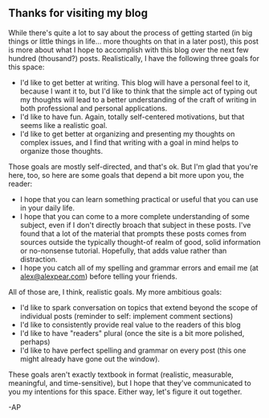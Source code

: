 ## Thanks for visiting my blog

While there's quite a lot to say about the process of getting started (in big things or little things in life... more thoughts on that in a later post),
this post is more about what I hope to accomplish with this blog over the next few hundred (thousand?) posts. Realistically, I have the following three goals for this space:

+ I'd like to get better at writing. This blog will have a personal feel to it, because I want it to, but I'd like to think that the simple act of typing out my thoughts will lead to a better understanding of the craft of writing in both professional and personal applications.
+ I'd like to have fun. Again, totally self-centered motivations, but that seems like a realistic goal.
+ I'd like to get better at organizing and presenting my thoughts on complex issues, and I find that writing with a goal in mind helps to organize those thoughts.

Those goals are mostly self-directed, and that's ok. But I'm glad that you're here, too, so here are some goals that depend a bit more upon you, the reader:

+ I hope that you can learn something practical or useful that you can use in your daily life.
+ I hope that you can come to a more complete understanding of some subject, even if I don't directly broach that subject in these posts. I've found that a lot of the material that prompts these posts comes from sources outside the typically thought-of realm of good, solid information or no-nonsense tutorial. Hopefully, that adds value rather than distraction.
+ I hope you catch all of my spelling and grammar errors and email me (at alex@alexpear.com) before telling your friends.

All of those are, I think, realistic goals. My more ambitious goals:

+ I'd like to spark conversation on topics that extend beyond the scope of individual posts (reminder to self: implement comment sections)
+ I'd like to consistently provide real value to the readers of this blog
+ I'd like to have "readers" plural (once the site is a bit more polished, perhaps)
+ I'd like to have perfect spelling and grammar on every post (this one might already have gone out the window).

These goals aren't exactly textbook in format (realistic, measurable, meaningful, and time-sensitive), but I hope that they've communicated to you my intentions for this space. Either way, let's figure it out together.

-AP
